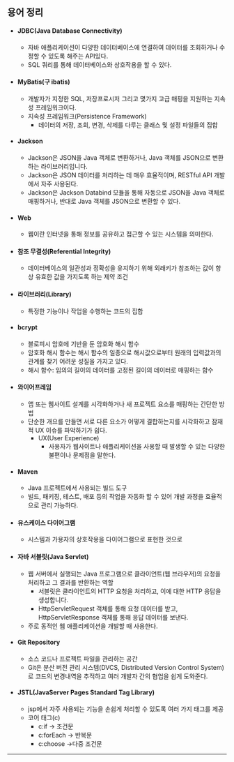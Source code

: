 ## 용어 정리 
- #### JDBC(Java Database Connectivity)
	- 자바 애플리케이션이 다양한 데이터베이스에 연결하여 데이터를 조회하거나 수정할 수 있도록 해주는 API있다.
	- SQL 쿼리를 통해 데이터베이스와 상호작용을 할 수 있다.
- #### MyBatis(구 ibatis)
	- 개발자가 지정한 SQL, 저장프로시저 그리고 몇가지 고급 매핑을 지원하는 지속성 프레임워크이다.
	- 지속성 프레임워크(Persistence Framework)
		- 데이터의 저장, 조회, 변경, 삭제를 다루는 클래스 및 설정 파일들의 집합
- #### Jackson
	- Jackson은 JSON을 Java 객체로 변환하거나, Java 객체를 JSON으로 변환하는 라이브러리입니다.
	- Jackson은 JSON 데이터를 처리하는 데 매우 효율적이며, RESTful API 개발에서 자주 사용된다. 
	- Jackson은 Jackson Databind 모듈을 통해 자동으로 JSON을 Java 객체로 매핑하거나, 반대로 Java 객체를 JSON으로 변환할 수 있다.
- #### Web
	- 웹이란 인터넷을 통해 정보를 공유하고 접근할 수 있는 시스템을 의미한다.
- #### 참조 무결성(Referential Integrity)
	- 데이터베이스의 일관성과 정확성을 유지하기 위해 외래키가 참조하는 값이 항상 유효한 값을 가지도록 하는 제약 조건
- #### 라이브러리(Library)
	- 특정한 기능이나 작업을 수행하는 코드의 집합
- #### bcrypt
	- 블로피시 암호에 기반을 둔 암호화 해시 함수
	- 암호화 해시 함수는 해시 함수의 일종으로 해시값으로부터 원래의 입력값과의 관계를 찾기 어려운 성질을 가지고 있다.
	- 해시 함수: 임의의 길이의 데이터를 고정된 길이의 데이터로 매핑하는 함수
- #### 와이어프레임
	- 앱 또는 웹사이트 설계를 시각화하거나 새 프로젝트 요소를 매핑하는 간단한 방법
	- 단순한 개요를 만들면 서로 다른 요소가 어떻게 결합하는지를 시각화하고 잠재적 UX 이슈를 파악하기가 쉽다.
		- UX(User Experience)
			- 사용자가 웹사이트나 애플리케이션을 사용할 때 발생할 수 있는 다양한 불편이나 문제점을 말한다.
- #### Maven
	- Java 프로젝트에서 사용되는 빌드 도구
	- 빌드, 패키징, 테스트, 배포 등의 작업을 자동화 할 수 있어 개발 과정을 효율적으로 관리 가능하다.
- #### 유스케이스 다이어그램
	- 시스템과 가용자의 상호작용을 다이어그램으로 표현한 것으로
- #### 자바 서블릿(Java Servlet)
	- 웹 서버에서 실행되는 Java 프로그램으로 클라이언트(웹 브라우저)의 요청을 처리하고 그 결과를 반환하는 역할
		- 서블릿은 클라이언트의 HTTP 요청을 처리하고, 이에 대한 HTTP 응답을 생성합니다.
		- HttpServletRequest 객체를 통해 요청 데이터를 받고, HttpServletResponse 객체를 통해 응답 데이터를 보낸다.
	- 주로 동적인 웹 애플리케이션을 개발할 때 사용한다.
- #### Git Repository
	- 소스 코드나 프로젝트 파일을 관리하는 공간
	- Git은 분산 버전 관리 시스템(DVCS, Distributed Version Control System)로 코드의 변경내역을 추적하고 여러 개발자 간의 협업을 쉽게 도와준다.
- #### JSTL(JavaServer Pages Standard Tag Library)
	- jsp에서 자주 사용되는 기능을 손쉽게 처리할 수 있도록 여러 가지 태그를 제공
	- 코어 태그(c)
		- c:if -> 조건문
		- c:forEach -> 반복문
		- c:choose ->다중 조건문
---
